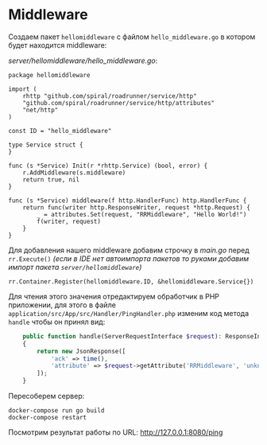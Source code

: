 # Middleware

Создаем пакет `hellomiddleware` с файлом `hello_middleware.go` в котором будет находится middleware:

_server/hellomiddleware/hello_middleware.go_:
```golang
package hellomiddleware

import (
	rhttp "github.com/spiral/roadrunner/service/http"
	"github.com/spiral/roadrunner/service/http/attributes"
	"net/http"
)

const ID = "hello_middleware"

type Service struct {
}

func (s *Service) Init(r *rhttp.Service) (bool, error) {
	r.AddMiddleware(s.middleware)
	return true, nil
}

func (s *Service) middleware(f http.HandlerFunc) http.HandlerFunc {
	return func(writer http.ResponseWriter, request *http.Request) {
		_ = attributes.Set(request, "RRMiddleware", "Hello World!")
		f(writer, request)
	}
}
```

Для добавления нашего middleware добавим строчку в _main.go_ перед `rr.Execute()` _(если в IDE нет автоимпорта пакетов то руками добавим импорт пакета `server/hellomiddleware`)_

    rr.Container.Register(hellomiddleware.ID, &hellomiddleware.Service{})

Для чтения этого значения отредактируем обработчик в PHP приложении, для этого в файле `application/src/App/src/Handler/PingHandler.php` изменим код метода `handle` чтобы он принял вид:

```php
    public function handle(ServerRequestInterface $request): ResponseInterface
    {
        return new JsonResponse([
            'ack' => time(),
            'attribute' => $request->getAttribute('RRMiddleware', 'unknown'),
        ]);
    }
```

Пересоберем сервер:

    docker-compose run go build
    docker-compose restart
    
Посмотрим результат работы по URL: http://127.0.0.1:8080/ping
